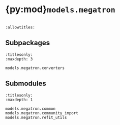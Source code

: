 # {py:mod}`models.megatron`

```{py:module} models.megatron
```

```{autodoc2-docstring} models.megatron
:allowtitles:
```

## Subpackages

```{toctree}
:titlesonly:
:maxdepth: 3

models.megatron.converters
```

## Submodules

```{toctree}
:titlesonly:
:maxdepth: 1

models.megatron.common
models.megatron.community_import
models.megatron.refit_utils
```
